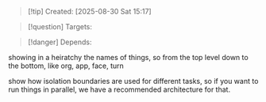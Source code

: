 
>[!tip] Created: [2025-08-30 Sat 15:17]

>[!question] Targets: 

>[!danger] Depends: 

showing in a heiratchy the names of things, so from the top level down to the bottom, like org, app, face, turn

show how isolation boundaries are used for different tasks, so if you want to run things in parallel, we have a recommended architecture for that.